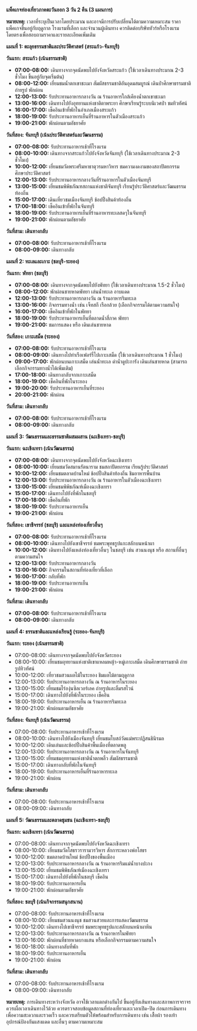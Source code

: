 **แพ็คเกจท่องเที่ยวภาคตะวันออก 3 วัน 2 คืน (3 แผนการ)**

**หมายเหตุ:**  เวลาที่ระบุเป็นเวลาโดยประมาณ และอาจมีการปรับเปลี่ยนได้ตามความเหมาะสม  ราคาแพ็คเกจขึ้นอยู่กับฤดูกาล โรงแรมที่เลือก และจำนวนผู้เดินทาง  ควรติดต่อบริษัททัวร์หรือโรงแรมโดยตรงเพื่อสอบถามราคาและรายละเอียดเพิ่มเติม

**แผนที่ 1:  ตะลุยธรรมชาติและประวัติศาสตร์ (สระแก้ว-จันทบุรี)**


**วันแรก: สระแก้ว (เน้นธรรมชาติ)**

* **07:00-08:00:**  เดินทางจากจุดนัดพบไปยังจังหวัดสระแก้ว (ใช้เวลาเดินทางประมาณ 2-3 ชั่วโมง ขึ้นอยู่กับจุดเริ่มต้น)
* **08:00-12:00:**  เยี่ยมชมน้ำตกเขาชะเมา  สัมผัสธรรมชาติอันอุดมสมบูรณ์  เดินป่าศึกษาธรรมชาติ  ถ่ายรูป  พักผ่อน
* **12:00-13:00:**  รับประทานอาหารกลางวัน ณ ร้านอาหารใกล้เคียงน้ำตกเขาชะเมา
* **13:00-16:00:**  เดินทางไปยังอุทยานแห่งชาติตาพระยา  ศึกษาเรียนรู้ระบบนิเวศป่า  ชมทิวทัศน์
* **16:00-17:00:**  เช็คอินเข้าที่พักในอำเภอเมืองสระแก้ว
* **18:00-19:00:**  รับประทานอาหารเย็นที่ร้านอาหารในตัวเมืองสระแก้ว
* **19:00-21:00:**  พักผ่อนตามอัธยาศัย


**วันที่สอง: จันทบุรี (เน้นประวัติศาสตร์และวัฒนธรรม)**

* **07:00-08:00:**  รับประทานอาหารเช้าที่โรงแรม
* **08:00-10:00:**  เดินทางจากสระแก้วไปยังจังหวัดจันทบุรี (ใช้เวลาเดินทางประมาณ 2-3 ชั่วโมง)
* **10:00-12:00:**  เยี่ยมชมวัดพระศรีมหาธาตุวรมหาวิหาร  ชมความงดงามของสถาปัตยกรรม  ศึกษาประวัติศาสตร์
* **12:00-13:00:**  รับประทานอาหารกลางวันที่ร้านอาหารในตัวเมืองจันทบุรี
* **13:00-15:00:**  เยี่ยมชมพิพิธภัณฑสถานแห่งชาติจันทบุรี  เรียนรู้ประวัติศาสตร์และวัฒนธรรมท้องถิ่น
* **15:00-17:00:**  เดินเที่ยวชมเมืองจันทบุรี  ช้อปปิ้งสินค้าท้องถิ่น  
* **17:00-18:00:**  เช็คอินเข้าที่พักในจันทบุรี
* **18:00-19:00:**  รับประทานอาหารเย็นที่ร้านอาหารทะเลสดๆในจันทบุรี
* **19:00-21:00:**  พักผ่อนตามอัธยาศัย


**วันที่สาม:  เดินทางกลับ**

* **07:00-08:00:**  รับประทานอาหารเช้าที่โรงแรม
* **08:00-09:00:**  เดินทางกลับ


**แผนที่ 2:  ทะเลและเกาะ (ชลบุรี-ระยอง)**


**วันแรก: พัทยา (ชลบุรี)**

* **07:00-08:00:**  เดินทางจากจุดนัดพบไปยังพัทยา (ใช้เวลาเดินทางประมาณ 1.5-2 ชั่วโมง)
* **08:00-12:00:**  พักผ่อนชายหาดพัทยา  เล่นน้ำทะเล  อาบแดด  
* **12:00-13:00:**  รับประทานอาหารกลางวัน ณ ร้านอาหารริมทะเล
* **13:00-16:00:**  กิจกรรมทางน้ำ เช่น เจ็ทสกี  เรือกล้วย  (เลือกกิจกรรมได้ตามความสนใจ)
* **16:00-17:00:**  เช็คอินเข้าที่พักในพัทยา
* **18:00-19:00:**  รับประทานอาหารเย็นที่ตลาดน้ำสี่ภาค พัทยา
* **19:00-21:00:**  ชมการแสดง  หรือ เดินเล่นชายหาด


**วันที่สอง: เกาะเสม็ด (ระยอง)**

* **07:00-08:00:**  รับประทานอาหารเช้าที่โรงแรม
* **08:00-09:00:**  เดินทางไปท่าเรือเฟอร์รี่ไปเกาะเสม็ด (ใช้เวลาเดินทางประมาณ 1 ชั่วโมง)
* **09:00-17:00:**  พักผ่อนบนเกาะเสม็ด  เล่นน้ำทะเล  ดำน้ำดูปะการัง  เดินเล่นชายหาด  (สามารถเลือกกิจกรรมทางน้ำได้เพิ่มเติม)
* **17:00-18:00:**  เดินทางกลับจากเกาะเสม็ด
* **18:00-19:00:** เช็คอินที่พักในระยอง
* **19:00-20:00:** รับประทานอาหารเย็นที่ระยอง
* **20:00-21:00:** พักผ่อน


**วันที่สาม:  เดินทางกลับ**

* **07:00-08:00:**  รับประทานอาหารเช้าที่โรงแรม
* **08:00-09:00:**  เดินทางกลับ


**แผนที่ 3:  วัฒนธรรมและธรรมชาติผสมผสาน (ฉะเชิงเทรา-ชลบุรี)**


**วันแรก: ฉะเชิงเทรา (เน้นวัฒนธรรม)**

* **07:00-08:00:**  เดินทางจากจุดนัดพบไปยังจังหวัดฉะเชิงเทรา
* **08:00-10:00:**  เยี่ยมชมวัดสมานรัตนาราม  ชมสถาปัตยกรรม  เรียนรู้ประวัติศาสตร์
* **10:00-12:00:**  เยี่ยมชมตลาดบ้านใหม่  ช้อปปิ้งสินค้าท้องถิ่น  ชิมอาหารพื้นบ้าน
* **12:00-13:00:**  รับประทานอาหารกลางวัน ณ ร้านอาหารในตัวเมืองฉะเชิงเทรา
* **13:00-15:00:**  เยี่ยมชมพิพิธภัณฑ์เมืองฉะเชิงเทรา  
* **15:00-17:00:**  เดินทางไปยังที่พักในชลบุรี
* **17:00-18:00:** เช็คอินที่พัก
* **18:00-19:00:** รับประทานอาหารเย็น
* **19:00-21:00:** พักผ่อน


**วันที่สอง:  เขาชีจรรย์ (ชลบุรี) และแหล่งท่องเที่ยวอื่นๆ**

* **07:00-08:00:**  รับประทานอาหารเช้าที่โรงแรม
* **08:00-10:00:**  เดินทางไปยังเขาชีจรรย์  ชมพระพุทธรูปแกะสลักบนหน้าผา
* **10:00-12:00:**  เดินทางไปยังแหล่งท่องเที่ยวอื่นๆ ในชลบุรี เช่น สวนนงนุช  หรือ สถานที่อื่นๆตามความสนใจ
* **12:00-13:00:**  รับประทานอาหารกลางวัน
* **13:00-16:00:**  กิจกรรมในสถานที่ท่องเที่ยวที่เลือก
* **16:00-17:00:**  กลับที่พัก
* **18:00-19:00:**  รับประทานอาหารเย็น
* **19:00-21:00:**  พักผ่อน


**วันที่สาม:  เดินทางกลับ**

* **07:00-08:00:**  รับประทานอาหารเช้าที่โรงแรม
* **08:00-09:00:**  เดินทางกลับ


**แผนที่ 4: ธรรมชาติและแหล่งเรียนรู้ (ระยอง-จันทบุรี)**


**วันแรก: ระยอง (เน้นธรรมชาติ)**

* 07:00-08:00: เดินทางจากจุดนัดพบไปยังจังหวัดระยอง
* 08:00-10:00: เยี่ยมชมอุทยานแห่งชาติเขาแหลมหญ้า-หมู่เกาะเสม็ด เดินศึกษาธรรมชาติ ถ่ายรูปทิวทัศน์
* 10:00-12:00: เที่ยวชมสวนผลไม้ในระยอง ชิมผลไม้ตามฤดูกาล
* 12:00-13:00: รับประทานอาหารกลางวัน ณ ร้านอาหารในระยอง
* 13:00-15:00: เยี่ยมชมไร่องุ่นซิลเวอร์เลค ถ่ายรูปและลิ้มรสไวน์
* 15:00-17:00: เดินทางไปยังที่พักในระยอง เช็คอิน
* 18:00-19:00: รับประทานอาหารเย็น ณ ร้านอาหารริมทะเล
* 19:00-21:00: พักผ่อนตามอัธยาศัย

**วันที่สอง: จันทบุรี (เน้นวัฒนธรรม)**

* 07:00-08:00: รับประทานอาหารเช้าที่โรงแรม
* 08:00-10:00: เดินทางไปยังเมืองจันทบุรี เยี่ยมชมโบสถ์วัดแม่พระปฏิสนธินิรมล
* 10:00-12:00: เดินเล่นและช้อปปิ้งสินค้าพื้นเมืองที่ตลาดพลู
* 12:00-13:00: รับประทานอาหารกลางวัน ณ ร้านอาหารในจันทบุรี
* 13:00-15:00: เยี่ยมชมอุทยานแห่งชาติน้ำตกพลิ้ว สัมผัสธรรมชาติ
* 15:00-17:00: เดินทางกลับที่พักในจันทบุรี
* 18:00-19:00: รับประทานอาหารเย็นที่ร้านอาหารทะเล
* 19:00-21:00: พักผ่อน


**วันที่สาม:  เดินทางกลับ**

* 07:00-08:00: รับประทานอาหารเช้าที่โรงแรม
* 08:00-09:00: เดินทางกลับ


**แผนที่ 5: วัฒนธรรมและตลาดชุมชน (ฉะเชิงเทรา-ชลบุรี)**


**วันแรก: ฉะเชิงเทรา (เน้นวัฒนธรรม)**

* 07:00-08:00: เดินทางจากจุดนัดพบไปยังจังหวัดฉะเชิงเทรา
* 08:00-10:00: เยี่ยมชมวัดโสธรวรารามวรวิหาร สักการะหลวงพ่อโสธร
* 10:00-12:00: ชมตลาดบ้านใหม่ ช้อปปิ้งของพื้นเมือง
* 12:00-13:00: รับประทานอาหารกลางวัน ณ ร้านอาหารริมแม่น้ำบางปะกง
* 13:00-15:00: เยี่ยมชมพิพิธภัณฑ์เมืองฉะเชิงเทรา
* 15:00-17:00: เดินทางไปยังที่พักในชลบุรี เช็คอิน
* 18:00-19:00: รับประทานอาหารเย็น
* 19:00-21:00: พักผ่อนตามอัธยาศัย

**วันที่สอง: ชลบุรี (เน้นกิจกรรมสนุกสนาน)**

* 07:00-08:00: รับประทานอาหารเช้าที่โรงแรม
* 08:00-10:00: เยี่ยมชมสวนนงนุช ชมสวนสวยและการแสดงวัฒนธรรม
* 10:00-12:00: เดินทางไปเขาชีจรรย์ ชมพระพุทธรูปแกะสลักบนหน้าผาหิน
* 12:00-13:00: รับประทานอาหารกลางวัน ณ ร้านอาหารในพัทยา
* 13:00-16:00: พักผ่อนที่ชายหาดบางแสน หรือเลือกกิจกรรมตามความสนใจ
* 16:00-18:00: เดินทางกลับที่พัก
* 18:00-19:00: รับประทานอาหารเย็น
* 19:00-21:00: พักผ่อน


**วันที่สาม:  เดินทางกลับ**

* 07:00-08:00: รับประทานอาหารเช้าที่โรงแรม
* 08:00-09:00: เดินทางกลับ

**หมายเหตุ:**  การเดินทางระหว่างจังหวัด อาจใช้เวลาแตกต่างกันไป ขึ้นอยู่กับเส้นทางและสภาพการจราจร  ควรเผื่อเวลาเดินทางไว้ด้วย  ควรตรวจสอบข้อมูลสถานที่ท่องเที่ยวและเวลาเปิด-ปิด  ก่อนการเดินทาง เพื่อความสะดวกและรวดเร็ว  และควรเตรียมตัวให้พร้อมสำหรับการเดินทาง  เช่น  เสื้อผ้า  รองเท้า  อุปกรณ์ป้องกันแสงแดด  และอื่นๆ ตามความเหมาะสม
